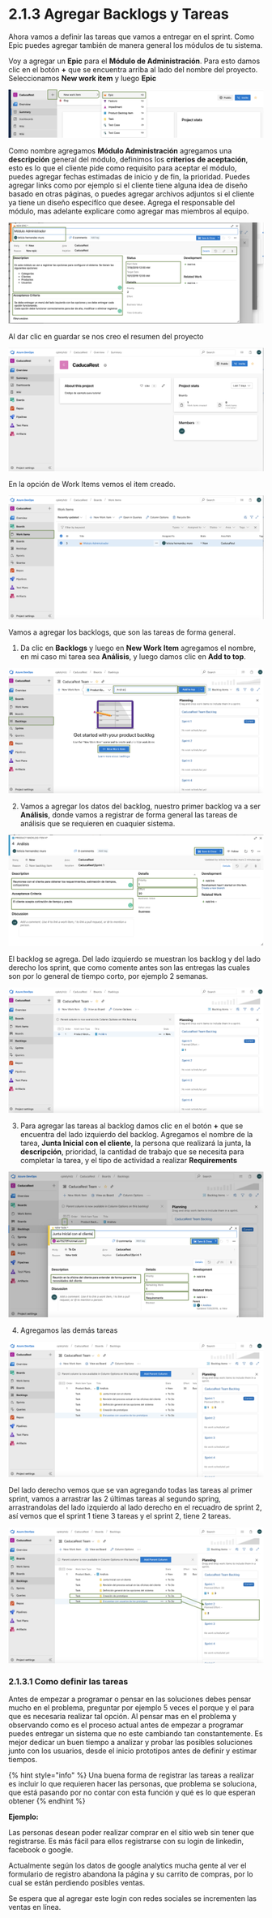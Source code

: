 # 2.1.3 Agregar Backlogs y Tareas

Ahora vamos a definir las tareas que vamos a entregar en el sprint. Como Epic puedes agregar también de manera general los módulos de tu sistema. 

Voy a agregar un **Epic** para el **Módulo de Administración**. Para esto damos clic en el botón **+** que se encuentra arriba al lado del nombre del proyecto. Seleccionamos **New work item** y luego **Epic**

![](../../.gitbook/assets/epic.png)

Como nombre agregamos **Módulo Administración** agregamos una **descripción** general del módulo, definimos los **criterios de aceptación**, esto es lo que el cliente pide como requisito para aceptar el módulo, puedes agregar fechas estimadas de inicio y de fin, la prioridad. Puedes agregar links como por ejemplo si el cliente tiene alguna idea de diseño basado en otras páginas, o puedes agregar archivos adjuntos si el cliente ya tiene un diseño especifíco que desee. Agrega el responsable del módulo, mas adelante explicare como agregar mas miembros al equipo.

![](../../.gitbook/assets/image%20%2850%29.png)

Al dar clic en guardar se nos creo el resumen del proyecto

![](../../.gitbook/assets/image%20%28218%29.png)

En la opción de Work Items vemos el item creado.

![](../../.gitbook/assets/image%20%2893%29.png)

Vamos a agregar los backlogs, que son las tareas de forma general.

1. Da clic en **Backlogs** y luego en **New Work Item** agregamos el nombre, en mi caso mi tarea sea **Análisis**, y luego damos clic en **Add to top**.

![](../../.gitbook/assets/image%20%2854%29.png)

2. Vamos a agregar los datos del backlog, nuestro primer backlog va a ser **Análisis**, donde vamos a registrar de forma general las tareas de análisis que se requieren en cuaquier sistema. 

![](../../.gitbook/assets/image%20%28242%29.png)

El backlog se agrega. Del lado izquierdo se muestran los backlog y del lado derecho los sprint, que como comente antes son las entregas las cuales son por lo general de tiempo corto, por ejemplo 2 semanas.

![](../../.gitbook/assets/image%20%2876%29.png)

3. Para agregar las tareas al backlog damos clic en el botón **+** que se encuentra del lado izquierdo del backlog. Agregamos el nombre de la tarea, **Junta Inicial con el cliente**, la persona que realizará la junta, la **descripción**, prioridad, la cantidad de trabajo que se necesita para completar la tarea, y el tipo de actividad a realizar **Requirements**

![](../../.gitbook/assets/image%20%28237%29.png)

4. Agregamos las demás tareas 

![](../../.gitbook/assets/image%20%28190%29.png)

Del lado derecho vemos que se van agregando todas las tareas al primer sprint, vamos a arrastrar las 2 últimas tareas al segundo spring, arrastrandolas del lado izquierdo al lado derecho en el recuadro de sprint 2, así vemos que el sprint 1 tiene 3 tareas y el sprint 2, tiene 2 tareas.

![](../../.gitbook/assets/image%20%28265%29.png)

### 2.1.3.1 Como definir las tareas

Antes de empezar a programar o pensar en las soluciones debes pensar mucho en el problema, preguntar por ejemplo 5 veces el porque y el para que es necesaria realizar tal opción. Al pensar mas en el problema y observando como es el proceso actual antes de empezar a programar puedes entregar un sistema que no este cambiando tan constantemente. Es mejor dedicar un buen tiempo a analizar y probar las posibles soluciones junto con los usuarios, desde el inicio prototipos antes de definir y estimar tiempos.

{% hint style="info" %}
Una buena forma de registrar las tareas a realizar es incluir lo que requieren hacer las personas, que problema se soluciona, que está pasando por  no contar con esta función y qué es lo que esperan obtener 
{% endhint %}

**Ejemplo:** 

Las personas desean poder realizar comprar en el sitio web sin tener que registrarse. Es más fácil para ellos registrarse con su login de linkedin, facebook o google.

Actualmente según los datos de google analytics mucha gente al ver el formulario de registro abandona la página y su carrito de compras, por lo cual se están perdiendo posibles ventas.

 Se espera que al agregar este login con redes sociales se incrementen las ventas en línea.




